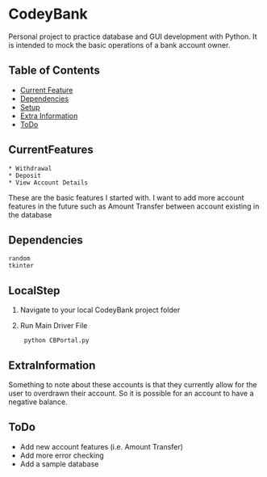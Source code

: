 # CodeyBank
Personal project to practice database and GUI development with Python. It is intended to mock the
basic operations of a bank account owner.

## Table of Contents
* [Current Feature](#CurrentFeatures)
* [Dependencies](#Dependencies)
* [Setup](#LocalStep)
* [Extra Information](#ExtraInformation)
* [ToDo](#ToDo)

## CurrentFeatures
    * Withdrawal
    * Deposit
    * View Account Details

These are the basic features I started with. I want to add more account features in the future
such as Amount Transfer between account existing in the database

## Dependencies

    random
    tkinter

## LocalStep
1) Navigate to your local CodeyBank project folder

2) Run Main Driver File

		python CBPortal.py

## ExtraInformation
Something to note about these accounts is that they currently allow for the user to overdrawn their account.
So it is possible for an account to have a negative balance.

## ToDo
* Add new account features (i.e. Amount Transfer)
* Add more error checking
* Add a sample database